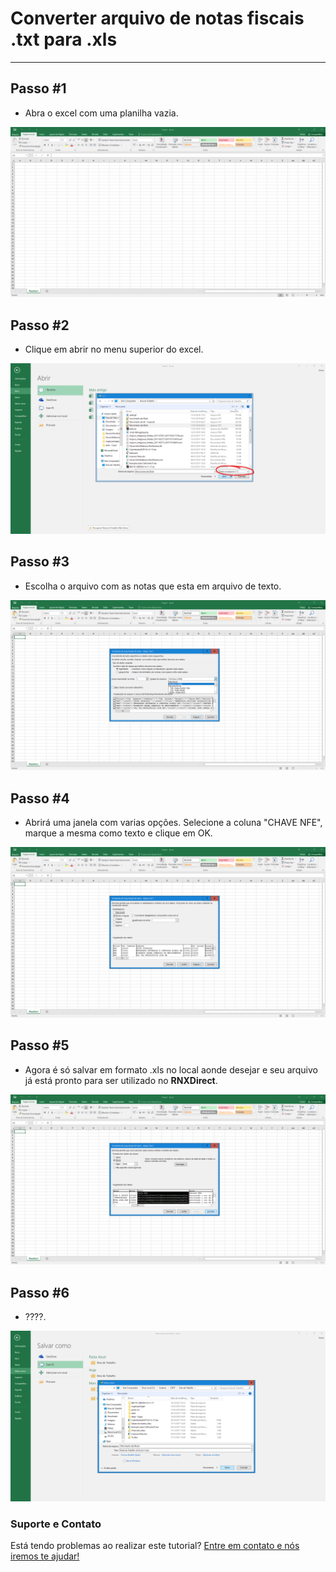 # Converter arquivo de notas fiscais .txt para .xls
-------

## Passo #1

- Abra o excel com uma planilha vazia.

![Imagem 1](https://raw.githubusercontent.com/demaCODE/demacode.github.io/master/imagens/1.png)

## Passo #2

- Clique em abrir no menu superior do excel.

![Imagem 2](https://raw.githubusercontent.com/demaCODE/demacode.github.io/master/imagens/2.png)

## Passo #3

- Escolha o arquivo com as notas que esta em arquivo de texto.

![Imagem 3](https://raw.githubusercontent.com/demaCODE/demacode.github.io/master/imagens/3.png)

## Passo #4

- Abrirá uma janela com varias opções. Selecione a coluna "CHAVE NFE", marque a mesma como texto e clique em OK.

![Imagem 4](https://raw.githubusercontent.com/demaCODE/demacode.github.io/master/imagens/4.png)

## Passo #5

- Agora é só salvar em formato .xls no local aonde desejar e seu arquivo já está pronto para ser utilizado no **RNXDirect**.

![Imagem 5](https://raw.githubusercontent.com/demaCODE/demacode.github.io/master/imagens/5.png)

## Passo #6

- ????.

![Imagem 6](https://raw.githubusercontent.com/demaCODE/demacode.github.io/master/imagens/6.png)

### Suporte e Contato

Está tendo problemas ao realizar este tutorial? [Entre em contato e nós iremos te ajudar!](http://demacode.com.br)
